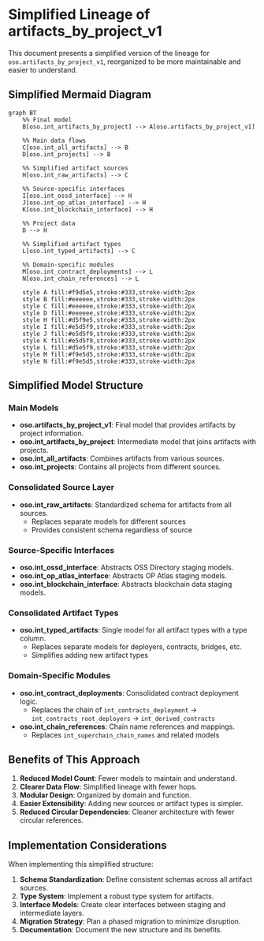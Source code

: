 # Simplified Lineage of artifacts_by_project_v1

This document presents a simplified version of the lineage for `oso.artifacts_by_project_v1`, reorganized to be more maintainable and easier to understand.

## Simplified Mermaid Diagram

```mermaid
graph BT
    %% Final model
    B[oso.int_artifacts_by_project] --> A[oso.artifacts_by_project_v1]

    %% Main data flows
    C[oso.int_all_artifacts] --> B
    D[oso.int_projects] --> B

    %% Simplified artifact sources
    H[oso.int_raw_artifacts] --> C

    %% Source-specific interfaces
    I[oso.int_ossd_interface] --> H
    J[oso.int_op_atlas_interface] --> H
    K[oso.int_blockchain_interface] --> H

    %% Project data
    D --> H

    %% Simplified artifact types
    L[oso.int_typed_artifacts] --> C

    %% Domain-specific modules
    M[oso.int_contract_deployments] --> L
    N[oso.int_chain_references] --> L

    style A fill:#f9d5e5,stroke:#333,stroke-width:2px
    style B fill:#eeeeee,stroke:#333,stroke-width:2px
    style C fill:#eeeeee,stroke:#333,stroke-width:2px
    style D fill:#eeeeee,stroke:#333,stroke-width:2px
    style H fill:#d5f9e5,stroke:#333,stroke-width:2px
    style I fill:#e5d5f9,stroke:#333,stroke-width:2px
    style J fill:#e5d5f9,stroke:#333,stroke-width:2px
    style K fill:#e5d5f9,stroke:#333,stroke-width:2px
    style L fill:#d5e5f9,stroke:#333,stroke-width:2px
    style M fill:#f9e5d5,stroke:#333,stroke-width:2px
    style N fill:#f9e5d5,stroke:#333,stroke-width:2px
```

## Simplified Model Structure

### Main Models

- **oso.artifacts_by_project_v1**: Final model that provides artifacts by project information.
- **oso.int_artifacts_by_project**: Intermediate model that joins artifacts with projects.
- **oso.int_all_artifacts**: Combines artifacts from various sources.
- **oso.int_projects**: Contains all projects from different sources.

### Consolidated Source Layer

- **oso.int_raw_artifacts**: Standardized schema for artifacts from all sources.
  - Replaces separate models for different sources
  - Provides consistent schema regardless of source

### Source-Specific Interfaces

- **oso.int_ossd_interface**: Abstracts OSS Directory staging models.
- **oso.int_op_atlas_interface**: Abstracts OP Atlas staging models.
- **oso.int_blockchain_interface**: Abstracts blockchain data staging models.

### Consolidated Artifact Types

- **oso.int_typed_artifacts**: Single model for all artifact types with a type column.
  - Replaces separate models for deployers, contracts, bridges, etc.
  - Simplifies adding new artifact types

### Domain-Specific Modules

- **oso.int_contract_deployments**: Consolidated contract deployment logic.
  - Replaces the chain of `int_contracts_deployment` → `int_contracts_root_deployers` → `int_derived_contracts`
- **oso.int_chain_references**: Chain name references and mappings.
  - Replaces `int_superchain_chain_names` and related models

## Benefits of This Approach

1. **Reduced Model Count**: Fewer models to maintain and understand.
2. **Clearer Data Flow**: Simplified lineage with fewer hops.
3. **Modular Design**: Organized by domain and function.
4. **Easier Extensibility**: Adding new sources or artifact types is simpler.
5. **Reduced Circular Dependencies**: Cleaner architecture with fewer circular references.

## Implementation Considerations

When implementing this simplified structure:

1. **Schema Standardization**: Define consistent schemas across all artifact sources.
2. **Type System**: Implement a robust type system for artifacts.
3. **Interface Models**: Create clear interfaces between staging and intermediate layers.
4. **Migration Strategy**: Plan a phased migration to minimize disruption.
5. **Documentation**: Document the new structure and its benefits.
